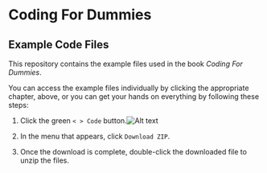 # Coding For Dummies
## Example Code Files

This repository contains the example files used in the book *Coding For Dummies*.

You can access the example files individually by clicking the appropriate chapter, above, or you can get your hands on everything by following these steps:

1. Click the green `< > Code` button.![Alt text](images/my-image.png)

1. In the menu that appears, click `Download ZIP`.
1. Once the download is complete, double-click the downloaded file to unzip the files.
